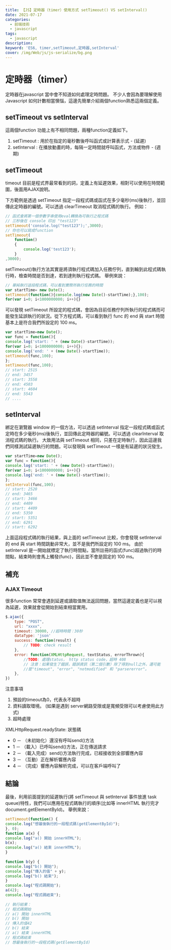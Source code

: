 ```yaml
---
title: 【JS】定時器（timer）使用方式 setTimeout() VS setInterval()
date: 2021-07-17
categories: 
  - 前端技術
  - javascript
tags: 
  - javascript
description:
keyword: 'ES6, timer,setTimeout,定時器,setInterval'
cover: /img/Web/js/js-serialize/bg.png
---
```


# 定時器（timer）
定時器在javascript 當中會不知道如何處理定時問題。 不少人會因為要理解使用 Javascript 如何計數相當懊惱，這邊先簡單介紹兩個function熟悉這兩個定義。

## setTimeout vs setInterval
這兩個function 功能上有不相同問題，兩種function定義如下。
1. setTimeout  : 用於在指定的毫秒數後呼叫函式或計算表示式 - (延遲)
2. setInterval : 在播放動畫的時，每隔一定時間就呼叫函式，方法或物件 - (週期)

## setTimeout
timeout 目前是程式界最常看到的詞，定義上有延遲效果，相對可以使用在時間範圍，後面用AJAX說明。

下方範例是透過 setTimeout 指定一段程式碼或函式在多少毫秒(ms)後執行，並回傳此定時器的編號。可以透過 clearTimeout 取消程式碼的執行。
例如：

```js
// 函式會將第一個參數字串使用eval轉換為可執行之程式碼
// 三秒後在 console 印出 "test123"
setTimeout('console.log("test123");',3000);
// 你也可以寫成function
setTimeout(
    function()
    {
        console.log('test123');
    }
,3000);
```


setTimeout()執行方法其實是將須執行程式碼加入任務佇列，直到輪到此程式碼執行時，檢查時間是否到達，若到達則執行程式碼。 舉例來說：
```js
// 單純執行這段程式碼，可以看到實際所執行任務的時間
var startTime= new Date();
setTimeout(function(){console.log(new Date()-startTime);},100);
for(var i=0; i<1000000000; i++){}
```


可以發現 setTimeout 所設定的程式碼，會因為目前任務佇列所執行的程式碼而可能發生延誤執行的狀況。從下方程式碼，可以看到執行 func 的 end 與 start 時間基本上是符合我們所設定的 100 ms。

```js
var startTime=new Date();
var func = function(){
console.log('start: ' + (new Date()-startTime));
for(var i=0; i<1000000000; i++){};
console.log('end: ' + (new Date()-startTime));
setTimeout(func,100);
};
setTimeout(func,100);
// start: 2515
// end: 3457
// start: 3558
// end: 4503
// start: 4604
// end: 5543
// ....
```

## setInterval
綁定在瀏覽器 window 的一個方法，可以透過 setInterval 指定一段程式碼或函式定時在多少毫秒(ms)後執行，並回傳此定時器的編號。可以透過 clearInterval 取消程式碼的執行。
大致用法與 setTimeout 相同，只差在定時執行，因此這邊我們同樣測試延遲執行的問題。可以發現與 setTimeout 一樣是有延遲的狀況發生。

```js
var startTime=new Date();
var func = function(){
console.log('start: ' + (new Date()-startTime));
for(var i=0; i<1000000000; i++){}
console.log('end: ' + (new Date()-startTime));
};
setInterval(func,100);
// start: 2520
// end: 3465
// start: 3466
// end: 4409
// start: 4409
// end: 5350
// start: 5351
// end: 6291
// start: 6292
```

上面這段程式碼的執行結果，與上面的 setTimeout 比較，你會發現 setInterval 的 end 與 start 時間跳動非常大，並不是我們所設定的 100 ms。
由於 setInterval 是一開始就標定了執行時間點，當所註冊的函式(func)超過執行的時間點，結束時則會馬上觸發(func)，因此並不會是固定的 100 ms。

## 補充 
### AJAX Timeout
很多function 常常會遇到延遲或讀取值無法返回問題，當然這邊定義也是可以視為延遲，效果就會從開始到結束相當實用。
```js
$.ajax({
    type: "POST",
    url: "xxxx",
    timeout: 30000, //超時時間：30秒
    dataType: 'json'
    success: function(result) {
        // TODO: check result
    },
    error: function(XMLHttpRequest, textStatus, errorThrown){
        //TODO: 處理status， http status code，超時 408
        // 注意：如果發生了錯誤，錯誤資訊（第二個引數）除了得到null之外，還可能
        //是"timeout", "error", "notmodified" 和 "parsererror"。
    }, 
})
```
注意事項
1. 預設的timeout為0，代表永不超時
2. 資料讀取環境。 (如果是遇到 server網路受限或是寬頻受限可以考慮使用此方式)
3. 超時處理

XMLHttpRequest.readyState: 狀態碼
- 0 － （未初始化）還沒有呼叫send()方法
- 1 － （載入）已呼叫send()方法，正在傳送請求
- 2 － （載入完成）send()方法執行完成，已經接收到全部響應內容
- 3 － （互動）正在解析響應內容
- 4 － （完成）響應內容解析完成，可以在客戶端呼叫了


## 結論
最後，利用前面提到的延遲執行(將 setTimeout 與 setInterval 事件放進 task queue)特性，我們可以應用在程式碼執行的順序(比如等 innerHTML 執行完才 document.getElementById)。 舉例來說：

```js
setTimeout(function() {
console.log("想最後執行的一段程式碼(getElementById)");
}, 0);
function a(x) {
console.log("a() 開始 innerHTML");
b(x);
console.log("a() 結束 innerHTML");
}
 
function b(y) {
console.log("b() 開始");
console.log("傳入的值" + y);
console.log("b() 結束");
}
console.log("程式碼開始");
a(42);
console.log("程式碼結束");
 
// 執行結果：
// 程式碼開始
// a() 開始 innerHTML
// b() 開始
// 傳入的值42
// b() 結束
// a() 結束 innerHTML
// 程式碼結束
// 想最後執行的一段程式碼(getElementById)

```